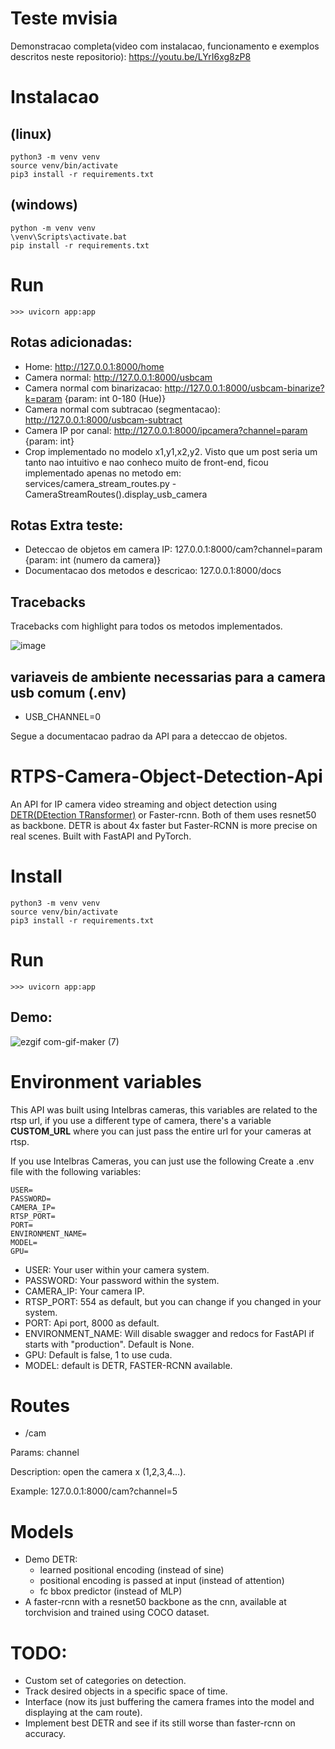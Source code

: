 # Teste mvisia

Demonstracao completa(video com instalacao, funcionamento e exemplos descritos neste repositorio): https://youtu.be/LYrI6xg8zP8 

# Instalacao 

## (linux)

```
python3 -m venv venv
source venv/bin/activate
pip3 install -r requirements.txt
```

## (windows)

```
python -m venv venv
\venv\Scripts\activate.bat
pip install -r requirements.txt
```

# Run
```
>>> uvicorn app:app
```

## Rotas adicionadas:
- Home: http://127.0.0.1:8000/home
- Camera normal: http://127.0.0.1:8000/usbcam
- Camera normal com binarizacao: http://127.0.0.1:8000/usbcam-binarize?k=param {param: int 0-180 (Hue)}
- Camera normal com subtracao (segmentacao): http://127.0.0.1:8000/usbcam-subtract
- Camera IP por canal: http://127.0.0.1:8000/ipcamera?channel=param {param: int}
- Crop implementado no modelo x1,y1,x2,y2. Visto que um post seria um tanto nao intuitivo e nao conheco muito de front-end, ficou implementado apenas no metodo em: services/camera_stream_routes.py - CameraStreamRoutes().display_usb_camera

## Rotas Extra teste:
- Deteccao de objetos em camera IP: 127.0.0.1:8000/cam?channel=param {param: int (numero da camera)}
- Documentacao dos metodos e descricao: 127.0.0.1:8000/docs

## Tracebacks
Tracebacks com highlight para todos os metodos implementados.

![image](https://user-images.githubusercontent.com/56324869/131551491-03075de2-ca86-4e59-9108-580320f600d3.png)

## variaveis de ambiente necessarias para a camera usb comum (.env)
- USB_CHANNEL=0

Segue a documentacao padrao da API para a deteccao de objetos.

# RTPS-Camera-Object-Detection-Api
An API for IP camera video streaming and object detection using [DETR(DEtection TRansformer)](https://github.com/facebookresearch/detr) or Faster-rcnn. Both of them uses resnet50 as backbone. DETR is about 4x faster but Faster-RCNN is more precise on real scenes.
Built with FastAPI and PyTorch.
# Install
```
python3 -m venv venv
source venv/bin/activate
pip3 install -r requirements.txt
```
# Run
```
>>> uvicorn app:app
```

## Demo:
![ezgif com-gif-maker (7)](https://user-images.githubusercontent.com/56324869/126047793-9cfb412a-9822-4b7a-b575-c225487cacb0.gif)
# Environment variables
This API was built using Intelbras cameras, this variables are related to the rtsp url, if you use a different type of camera, there's a variable **CUSTOM_URL** where you can just pass the entire url for your cameras at rtsp.

If you use Intelbras Cameras, you can just use the following
Create a .env file with the following variables:
```env
USER= 
PASSWORD=
CAMERA_IP=
RTSP_PORT=
PORT=
ENVIRONMENT_NAME=
MODEL=
GPU=
```
- USER: Your user within your camera system.
- PASSWORD: Your password within the system.
- CAMERA_IP: Your camera IP.
- RTSP_PORT: 554 as default, but you can change if you changed in your system.
- PORT: Api port, 8000 as default.
- ENVIRONMENT_NAME: Will disable swagger and redocs for FastAPI if starts with "production". Default is None.
- GPU: Default is false, 1 to use cuda.
- MODEL: default is DETR, FASTER-RCNN available.

# Routes
- /cam

Params: channel

Description: open the camera x (1,2,3,4...).

Example: 127.0.0.1:8000/cam?channel=5

# Models
- Demo DETR: 
    * learned positional encoding (instead of sine)
    * positional encoding is passed at input (instead of attention)
    * fc bbox predictor (instead of MLP)
- A faster-rcnn with a resnet50 backbone as the cnn, available at torchvision and trained using COCO dataset.

# TODO:
- Custom set of categories on detection.
- Track desired objects in a specific space of time.
- Interface (now its just buffering the camera frames into the model and displaying at the cam route).
- Implement best DETR and see if its still worse than faster-rcnn on accuracy.
